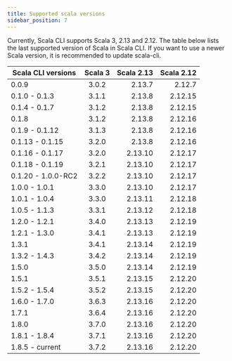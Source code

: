 ```yaml
---
title: Supported scala versions
sidebar_position: 7
---
```


Currently, Scala CLI supports Scala 3, 2.13 and 2.12. The table below lists the last supported version of Scala in Scala
CLI. If you want to use a newer Scala version,
it is recommended to update scala-cli.

| Scala CLI versions | Scala 3 | Scala 2.13 | Scala 2.12 |
|--------------------|:-------:|-----------:|-----------:|
| 0.0.9              |  3.0.2  |     2.13.7 |     2.12.7 |
| 0.1.0 - 0.1.3      |  3.1.1  |     2.13.8 |    2.12.15 |
| 0.1.4 - 0.1.7      |  3.1.2  |     2.13.8 |    2.12.15 |
| 0.1.8              |  3.1.2  |     2.13.8 |    2.12.16 |
| 0.1.9 - 0.1.12     |  3.1.3  |     2.13.8 |    2.12.16 |
| 0.1.13 - 0.1.15    |  3.2.0  |     2.13.8 |    2.12.16 |
| 0.1.16 - 0.1.17    |  3.2.0  |    2.13.10 |    2.12.17 |
| 0.1.18 - 0.1.19    |  3.2.1  |    2.13.10 |    2.12.17 |
| 0.1.20 - 1.0.0-RC2 |  3.2.2  |    2.13.10 |    2.12.17 |
| 1.0.0 - 1.0.1      |  3.3.0  |    2.13.10 |    2.12.17 |
| 1.0.1 - 1.0.4      |  3.3.0  |    2.13.11 |    2.12.18 |
| 1.0.5 - 1.1.3      |  3.3.1  |    2.13.12 |    2.12.18 |
| 1.2.0 - 1.2.1      |  3.4.0  |    2.13.13 |    2.12.19 |
| 1.2.1 - 1.3.0      |  3.4.1  |    2.13.13 |    2.12.19 |
| 1.3.1              |  3.4.1  |    2.13.14 |    2.12.19 |
| 1.3.2 - 1.4.3      |  3.4.2  |    2.13.14 |    2.12.19 |
| 1.5.0              |  3.5.0  |    2.13.14 |    2.12.19 |
| 1.5.1              |  3.5.1  |    2.13.15 |    2.12.20 |
| 1.5.2 - 1.5.4      |  3.5.2  |    2.13.15 |    2.12.20 |
| 1.6.0 - 1.7.0      |  3.6.3  |    2.13.16 |    2.12.20 |
| 1.7.1              |  3.6.4  |    2.13.16 |    2.12.20 |
| 1.8.0              |  3.7.0  |    2.13.16 |    2.12.20 |
| 1.8.1 - 1.8.4      |  3.7.1  |    2.13.16 |    2.12.20 |
| 1.8.5 - current    |  3.7.2  |    2.13.16 |    2.12.20 |

